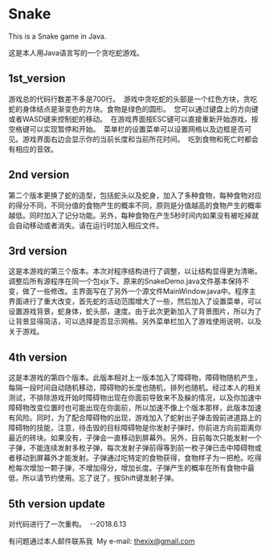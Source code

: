 # Snake
This is a Snake game in Java.

这是本人用Java语言写的一个贪吃蛇游戏。&nbsp; &nbsp; 

## 1st_version
游戏总的代码行数差不多是700行。&nbsp; 
游戏中贪吃蛇的头部是一个红色方块，贪吃蛇的身体结点是渐变色的方块。食物是绿色的圆形。&nbsp; 
您可以通过键盘上的方向键或者WASD键来控制蛇的移动。&nbsp; 
在游戏界面按ESC键可以直接重新开始游戏，按空格键可以实现暂停和开始。&nbsp; 
菜单栏的设置菜单可以设置网格以及边框是否可见。游戏界面右边会显示你的当前长度和当前所花时间。&nbsp; 
吃到食物和死亡时都会有相应的音效。
&nbsp; &nbsp; 

## 2nd version
第二个版本更换了蛇的造型，包括蛇头以及蛇身，加入了多种食物，每种食物对应的得分不同，不同分值的食物产生的概率不同，原则是分值越高的食物产生的概率越低。同时加入了记分功能。另外，每种食物在产生5秒时间内如果没有被吃掉就会自动移动或者消失。请在运行时加入相应文件。
&nbsp; &nbsp; 

## 3rd version
这是本游戏的第三个版本。本次对程序结构进行了调整，以让结构显得更为清晰。调整后所有源程序在同一个包xjx下。原来的SnakeDemo.java文件基本保持不变，做了一些修改。主界面写在了另外一个源文件MainWindow.java中。程序主界面进行了重大改变，首先蛇的活动范围增大了一些，然后加入了设置菜单，可以设置游戏背景，蛇身体，蛇头部，速度。由于此次更新加入了背景图片，所以为了让背景显得简洁，可以选择是否显示网格。另外菜单栏加入了游戏使用说明，以及关于游戏。
&nbsp; &nbsp; 

## 4th version
这是本游戏的第四个版本。此版本相对上一版本加入了障碍物，障碍物随机产生，每隔一段时间自动随机移动，障碍物的长度也随机，排列也随机。经过本人的相关测试，不排除游戏开始时障碍物出现在你面前导致来不及躲的情况，以及你加速中障碍物改变位置时也可能出现在你面前，所以加速不像上个版本那样，此版本加速有风险。同时，为了配合障碍物的出现，游戏加入了蛇射出子弹击毁前进道路上的障碍物的技能，注意，待击毁的目标障碍物是你发射子弹时，你前进方向前距离你最近的砖块。如果没有，子弹会一直移动到屏幕外。另外，目前每次只能发射一个子弹，不能连续发射多枚子弹，每次发射子弹前得等到前一枚子弹已击中障碍物或者移动到屏幕外才能发射。子弹通过吃特定的食物获得，食物样子为一把枪。吃得枪每次增加一颗子弹，不增加得分，增加长度。子弹产生的概率在所有食物中最低，所以请节约使用。忘了说了，按Shift键发射子弹。
&nbsp; &nbsp; 

## 5th version update
对代码进行了一次重构。&nbsp; 
--2018.6.13
&nbsp; &nbsp; 


有问题通过本人邮件联系我&nbsp; 
My e-mail: thexjx@gmail.com
